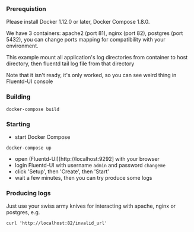 ### Prerequistion

Please install Docker 1.12.0 or later, Docker Compose 1.8.0.

We have 3 containers: apache2 (port 81), nginx (port 82), postgres (port 5432), you can change ports mapping for compatibility with your environment.

This example mount all application's log directories from container to host directory, then fluentd tail log file from that directory

Note that it isn't ready, it's only worked, so you can see weird thing in Fluentd-UI console

### Building

```
docker-compose build
```

### Starting

* start Docker Compose

```
docker-compose up
```

* open (Fluentd-UI)[http://localhost:9292] with your browser
* login Fluentd-UI with username `admin` and password `changeme`
* click 'Setup', then 'Create', then 'Start'
* wait a few minutes, then you can try produce some logs

### Producing logs

Just use your swiss army knives for interacting with apache, nginx or postgres, e.g.

```
curl 'http://localhost:82/invalid_url'
```
